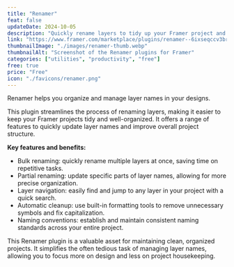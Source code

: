 ```yaml
---
title: "Renamer"
feat: false
updateDate: 2024-10-05
description: "Quickly rename layers to tidy up your Framer project and easily find any layers."
link: "https://www.framer.com/marketplace/plugins/renamer--6ixseqccv3brndwg1sjoblxqu/?via=julesvcode"
thumbnailImage: "./images/renamer-thumb.webp"
thumbnailAlt: "Screenshot of the Renamer plugins for Framer"
categories: ["utilities", "productivity", "free"]
free: true
price: "Free"
icon: "./favicons/renamer.png"
---
```


Renamer helps you organize and manage layer names in your designs.

This plugin streamlines the process of renaming layers, making it easier to keep your Framer projects tidy and well-organized. It offers a range of features to quickly update layer names and improve overall project structure.

<b>Key features and benefits:</b>

- Bulk renaming: quickly rename multiple layers at once, saving time on repetitive tasks.
- Partial renaming: update specific parts of layer names, allowing for more precise organization.
- Layer navigation: easily find and jump to any layer in your project with a quick search.
- Automatic cleanup: use built-in formatting tools to remove unnecessary symbols and fix capitalization.
- Naming conventions: establish and maintain consistent naming standards across your entire project.

This Renamer plugin is a valuable asset for maintaining clean, organized projects. It simplifies the often tedious task of managing layer names, allowing you to focus more on design and less on project housekeeping.
